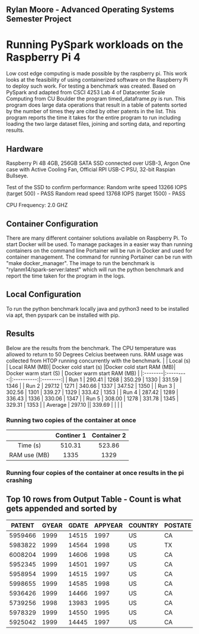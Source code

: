 ## Rylan Moore - Advanced Operating Systems Semester Project
# Running PySpark workloads on the Raspberry Pi 4
Low cost edge computing is made possible by the raspberry pi. This work looks at the feasibility of using containerized software on the Raspberry Pi to deploy such work. For testing a benchmark was created. Based on PySpark and adapted from CSCI 4253 Lab 4 of Datacenter Scale Computing from CU Boulder the program timed_dataframe.py is run. This program does large data operations that result in a table of patents sorted by the number of times they are cited by other patents in the list. This program reports the time it takes for the entire program to run including loading the two large dataset files, joining and sorting data, and reporting results. 

## Hardware
Raspberry Pi 4B 4GB, 256GB SATA SSD connected over USB-3, Argon One case with Active Cooling Fan, Official RPI USB-C PSU, 32-bit Raspian Bullseye. 

Test of the SSD to confirm performance: 
Random write speed 13266 IOPS (target 500) - PASS
Random read speed 13768 IOPS (target 1500) - PASS

CPU Frequency:
2.0 GHZ

## Container Configuration
There are many different container solutions available on Raspberry Pi. To start Docker will be used. To manage packages in a easier way than running containers on the command line Portainer will be run in Docker and used for container management. The command for running Portainer can be run with "make docker_manager". The image to run the benchmark is "rylanm14/spark-server:latest" which will run the python benchmark and report the time taken for the program in the logs. 

## Local Configuration
To run the python benchmark locally java and python3 need to be installed via apt, then pyspark can be installed with pip. 

## Results
Below are the results from the benchmark. The CPU temperature was allowed to return to 50 Degrees Celcius beetween runs. RAM usage was collected from HTOP running concurrently with the benchmark. 
|         | Local (s) | Local RAM (MB)| Docker cold start (s) |Docker cold start RAM (MB)| Docker warm start (S) | Docker warm start RAM (MB) |
|:--------|:---------:|:----------:|:--------:|
| Run 1   | 290.41 | 1268 | 350.29 | 1330 | 331.59 | 1346 |
| Run 2   | 297.12 | 1271 | 340.66 | 1337 | 347.52 | 1350 |
| Run 3   | 302.56 | 1301 | 339.27 | 1329 | 333.42 | 1353 |
| Run 4   | 287.42 | 1289 | 336.43 | 1336 | 330.06 | 1347 |
| Run 5   | 308.00 | 1278 | 331.78 | 1345 | 329.31 | 1353 |
| Average | 297.10 || 339.69 | |  |  |

### Running two copies of the container at once

||Continer 1|Container 2|
|:-:|:-:|:-:|
|Time (s)| 510.31 | 523.86|
|RAM use (MB)| 1335 | 1329 | 

### Running four copies of the container at once results in the pi crashing

## Top 10 rows from Output Table - Count is what gets appended and sorted by
|PATENT|GYEAR|GDATE|APPYEAR|COUNTRY|POSTATE|ASSIGNEE|ASSCODE|CLAIMS|NCLASS|CAT|SUBCAT|CMADE|CRECEIVE|RATIOCIT|GENERAL|ORIGINAL|FWDAPLAG|BCKGTLAG|SELFCTUB|SELFCTLB|SECDUPBD|SECDLWBD|COUNT|
|---|---|---|---|---|---|---|---|---|---|---|---|---|---|---|--|--|--|--|--|--|--|--|--|
|5959466| 1999|14515|   1997|     US|     CA|    5310|      2|  NULL|   326|  4|    46|  159|       0|     1.0|   NULL|  0.6186|    NULL|  4.8868|  0.0455|   0.044|    NULL|    NULL|  125|
|5983822| 1999|14564|   1998|     US|     TX|  569900|      2|  NULL|   114|  5|    55|  200|       0|   0.995|   NULL|  0.7201|    NULL|   12.45|     0.0|     0.0|    NULL|    NULL|  103|
|6008204| 1999|14606|   1998|     US|     CA|  749584|      2|  NULL|   514|  3|    31|  121|       0|     1.0|   NULL|  0.7415|    NULL|     5.0|  0.0085|  0.0083|    NULL|    NULL|  100|
|5952345| 1999|14501|   1997|     US|     CA|  749584|      2|  NULL|   514|  3|    31|  118|       0|     1.0|   NULL|  0.7442|    NULL|  5.1102|     0.0|     0.0|    NULL|    NULL|   98|
|5958954| 1999|14515|   1997|     US|     CA|  749584|      2|  NULL|   514|  3|    31|  116|       0|     1.0|   NULL|  0.7397|    NULL|   5.181|     0.0|     0.0|    NULL|    NULL|   96|
|5998655| 1999|14585|   1998|     US|     CA|    NULL|      1|  NULL|   560|  1|    14|  114|       0|     1.0|   NULL|  0.7387|    NULL|  5.1667|    NULL|    NULL|    NULL|    NULL|   96|
|5936426| 1999|14466|   1997|     US|     CA|    5310|      2|  NULL|   326|  4|    46|  178|       0|     1.0|   NULL|    0.58|    NULL| 11.2303|  0.0765|   0.073|    NULL|    NULL|   94|
|5739256| 1998|13983|   1995|     US|     CA|   70060|      2|    15|   528|  1|    15|  453|       0|     1.0|   NULL|  0.8232|    NULL| 15.1104|  0.1124|  0.1082|    NULL|    NULL|   90|
|5978329| 1999|14550|   1995|     US|     CA|  148925|      2|  NULL|   369|  2|    24|  145|       0|     1.0|   NULL|  0.5449|    NULL| 12.9241|  0.4196|  0.4138|    NULL|    NULL|   90|
|5925042| 1999|14445|   1997|     US|     CA|  733846|      2|  NULL|   606|  3|    32|  242|       0|     1.0|   NULL|  0.7382|    NULL|  8.3471|     0.0|     0.0|    NULL|    NULL|   90|